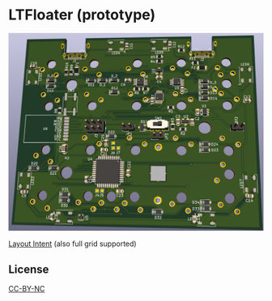 # LTFloater (prototype)

![Image of LTFloater PCB](https://github.com/LovesTha/keyboard_pcb/raw/master/LTFloater/3D_Pic.png)

[Layout Intent](http://www.keyboard-layout-editor.com/##@@_a:7%3B&=Num%20Lock&_a:4%3B&=7%0AHome&=8%0A%E2%86%91&=9%0APgUp&_h:2%3B&=+%3B&@_a:7%3B&=%2F%2F&_a:4%3B&=4%0A%E2%86%90&=5&=6%0A%E2%86%92%3B&@_a:7%3B&=*&_a:4%3B&=1%0AEnd&=2%0A%E2%86%93&=3%0APgDn&_h:2%3B&=Enter%3B&@_a:7%3B&=-&_a:4&w:2%3B&=0%0AIns&=.%0ADel)
(also full grid supported)

## License

[CC-BY-NC](https://creativecommons.org/licenses/by-nc/4.0/)
